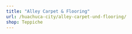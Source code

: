 ```yaml
---
title: "Alley Carpet & Flooring"
url: /huachuca-city/alley-carpet-und-flooring/
shop: Teppiche
---
```

